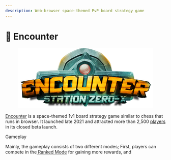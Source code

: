 ```yaml
---
description: Web-browser space-themed PvP board strategy game
---
```


# 🚀 Encounter

<figure><img src="../../.gitbook/assets/FI5hnbqX0AQ-aMw.png" alt=""><figcaption></figcaption></figure>

[Encounter](https://encounter.station0x.com) is a space-themed 1v1 board strategy game similar to chess that runs in browser. It launched late 2021 and attracted more than 2,500 [players](community-and-statistics.md) in its closed beta launch.



Gameplay

Mainly, the gameplay consists of two different modes; First, players can compete in the[ Ranked Mode](gameplay/game-modes.md) for gaining more rewards, and &#x20;
